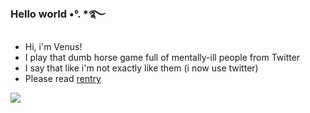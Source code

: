 ### Hello world •°. *࿐
- Hi, i'm Venus!
- I play that dumb horse game full of mentally-ill people from Twitter
- I say that like i'm not exactly like them (i now use twitter)
- Please read [rentry](https://rentry.co/IfIWereaZombie)


[![](https://media.discordapp.net/attachments/1061880649180532776/1062889867656302622/d8hrgnb-551a8e81-eecd-4092-af57-3b39df57f779.png)](https://www.deviantart.com/celestialbunnie/art/Spring-Bunting-513564167)
